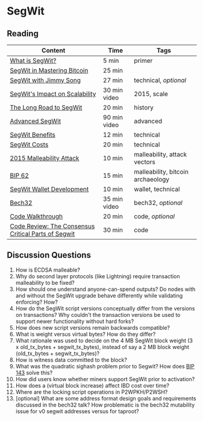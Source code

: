 # SegWit

## Reading

| Content                                                                                       | Time  | Tags                    |
|-----------------------------------------------------------------------------------------------|-------|-------------------------|
| [What is SegWit?](https://bitcoinmagazine.com/guides/what-is-segwit) | 5 min | primer                  |
| [SegWit in Mastering Bitcoin](https://github.com/bitcoinbook/bitcoinbook/blob/develop/ch07.asciidoc#segregated-witness) | 25 min |
| [SegWit with Jimmy Song](https://www.youtube.com/watch?v=Txfy2mFe16A) | 27 min | technical, *optional* |
| [SegWit's Impact on Scalability](https://diyhpl.us/wiki/transcripts/scalingbitcoin/hong-kong/segregated-witness-and-its-impact-on-scalability/) | 30 min video | 2015, scale |
| [The Long Road to SegWit](https://bitcoinmagazine.com/articles/long-road-segwit-how-bitcoins-biggest-protocol-upgrade-became-reality/) | 20 min | history |
| [Advanced SegWit](https://www.youtube.com/watch?v=JgNgnwF9hfY) | 90 min video | advanced |
| [SegWit Benefits](https://bitcoincore.org/en/2016/01/26/segwit-benefits/) | 12 min | technical |
| [SegWit Costs](https://bitcoincore.org/en/2016/10/28/segwit-costs/) | 20 min | technical |
| [2015 Malleability Attack](https://bitcoinmagazine.com/articles/the-who-what-why-and-how-of-the-ongoing-transaction-malleability-attack-1444253640/) | 10 min | malleability, attack vectors |
| [BIP 62](https://github.com/bitcoin/bips/blob/master/bip-0062.mediawiki) | 15 min | malleability, bitcoin archaeology |
| [SegWit Wallet Development](https://bitcoincore.org/en/segwit_wallet_dev/) | 10 min | wallet, technical |
| [Bech32](https://diyhpl.us/wiki/transcripts/sf-bitcoin-meetup/2017-03-29-new-address-type-for-segwit-addresses/) | 35 min video | bech32, *optional* |
| [Code Walkthrough](https://docs.google.com/document/d/1qn9SCQj2YQauE83FjglODUZJTQaz9WxrbaTtkP367cA/edit) | 20 min | code, *optional* |
| [Code Review: The Consensus Critical Parts of Segwit](https://petertodd.org/2016/segwit-consensus-critical-code-review) | 30 min | code |

## Discussion Questions

1. How is ECDSA malleable?
1. Why do second layer protocols (like Lightning) require transaction malleability to be fixed?
1. How should one understand anyone-can-spend outputs? Do nodes with and without the SegWit upgrade behave differently while validating enforcing? How?
1. How do the SegWit script versions conceptually differ from the versions on transactions? Why couldn't the transaction versions be used to support newer functionality without hard forks?
1. How does new script versions remain backwards compatible?
1. What is weight versus virtual bytes? How do they differ?
1. What rationale was used to decide on the 4 MB SegWit block weight (3 x old_tx_bytes + segwit_tx_bytes), instead of say a 2 MB block weight (old_tx_bytes + segwit_tx_bytes)?
1. How is witness data committed to the block?
1. What was the quadratic sighash problem prior to Segwit? How does [BIP 143](https://github.com/bitcoin/bips/blob/master/bip-0143.mediawiki) solve this?
1. How did users know whether miners support SegWit prior to activation?
1. How does a (virtual block increase) affect IBD cost over time?
1. Where are the locking script operations in P2WPKH/P2WSH?
1. [optional] What are some address format design goals and requirements discussed in the bech32 talk? How problematic is the bech32 mutability issue for v0 segwit addresses versus for taproot?
